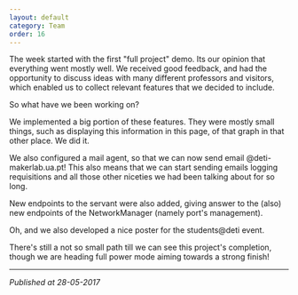 ```yaml
---
layout: default
category: Team
order: 16
---
```


The week started with the first "full project" demo. Its our opinion that
everything went mostly well. We received good feedback, and had the opportunity
to discuss ideas with many different professors and visitors, which enabled us
to collect relevant features that we decided to include.

So what have we been working on?

We implemented a big portion of these features. They were mostly small things,
such as displaying this information in this page, of that graph in that other
place. We did it.

We also configured a mail agent, so that we can now send email
@deti-makerlab.ua.pt! This also means that we can start sending emails logging
requisitions and all those other niceties we had been talking about for so
long.

New endpoints to the servant were also added, giving answer to the (also) new
endpoints of the NetworkManager (namely port's management).

Oh, and we also developed a nice poster for the students@deti event.

There's still a not so small path till we can see this project's completion,
though we are heading full power mode aiming towards a strong finish!

-------------------------------------------------------------------------------
*Published at 28-05-2017*

